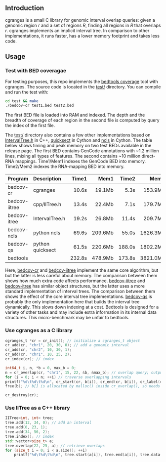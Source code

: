 ## Introduction

cgranges is a small C library for genomic interval overlap queries: given a
genomic region *r* and a set of regions *R*, finding all regions in *R* that
overlaps *r*. cgranges implements an implicit interval tree. In comparison to
other implementations, it runs faster, has a lower memory footprint and takes
less code.

## Usage

### Test with BED coveragae

For testing purposes, this repo implements the [bedtools coverage][bedcov] tool
with cgranges. The source code is located in the [test/](test) directory. You
can compile and run the test with:
```sh
cd test && make
./bedcov-cr test1.bed test2.bed
```
The first BED file is loaded into RAM and indexed. The depth and the breadth of
coverage of each region in the second file is computed by query the index of
the first file.

The [test/](test) directory also contains a few other implementations based on
[IntervalTree.h][ekg-itree] in C++, [quicksect][quicksect] in Cython and
[ncls][ncls] in Cython. The table below shows timing and peak memory on two
test BEDs available in the release page. The first BED contains GenCode
annotations with ~1.2 million lines, mixing all types of features. The second
contains ~10 million direct-RNA mappings. Time1/Mem1 indexes the GenCode BED
into memory. Time2/Mem2 indexes the RNA-mapping BED into memory.

|Program      |Description     |Time1 |Mem1    |Time2 |Mem2     |
|:------------|:---------------|-----:|-------:|-----:|--------:|
|bedcov-cr    |cgranges        |10.6s |19.1Mb  |5.3s  |153.9Mb  |
|bedcov-iitree|cpp/IITree.h    |13.4s |22.4Mb  |7.1s  |179.7Mb  |
|bedcov-itree |IntervalTree.h  |19.2s |26.8Mb  |11.4s |209.7Mb  |
|bedcov-ncls  |python ncls     |69.6s |209.6Mb |55.0s |1626.3Mb |
|bedcov-qs    |python quicksect|61.5s |220.6Mb |188.0s|1802.2Mb |
|bedtools     |                |232.8s|478.9Mb |173.8s|3821.0Mb |

Here, [bedcov-cr](test/bedcov-cr.c) and [bedcov-iitree](test/bedcov-iitree.cpp) implement the same core algorithm, but
but the latter is less careful about memory. The comparison between them shows
how much extra code affects performance. [bedcov-iitree](test/bedcov-iitree.cpp) and [bedcov-itree](test/bedcov-itree.cpp) has
similar object structures, but the latter uses a more standard implementation
of interval trees. The comparison between them shows the effect of the core
interval tree implementations. [bedcov-qs](test/bedcov-qs.py) is probably the only implementation here
that builds the interval tree dynamically. This slows down indexing at a cost.
Bedtools is designed for a variety of other tasks and may include extra
information in its internal data structures. This micro-benchmark may be unfair
to bedtools.

### Use cgranges as a C library

```c
cgranges_t *cr = cr_init(); // initialize a cgranges_t object
cr_add(cr, "chr1", 20, 30, 0); // add a genomic interval
cr_add(cr, "chr2", 10, 30, 1);
cr_add(cr, "chr1", 10, 25, 2);
cr_index(cr); // index

int64_t i, n, *b = 0, max_b = 0;
n = cr_overlap(cr, "chr1", 15, 22, &b, &max_b); // overlap query; output array b[] can be reused
for (i = 0; i < n; ++i) // traverse overlapping intervals
printf("%d\t%d\t%d\n", cr_start(cr, b[i]), cr_end(cr, b[i]), cr_label(cr, b[i]));
free(b); // b[] is allocated by malloc() inside cr_overlap(), so needs to be freed with free()

cr_destroy(cr);
```

### Use IITree as a C++ library

```cpp
IITree<int, int> tree;
tree.add(12, 34, 0); // add an interval
tree.add(0, 23, 1);
tree.add(34, 56, 2);
tree.index(); // index
std::vector<size_t> a;
tree.overlap(22, 25, a); // retrieve overlaps
for (size_t i = 0; i < a.size(); ++i)
	printf("%d\t%d\t%d\n", tree.start(a[i]), tree.end(a[i]), tree.data(a[i]));
```

[bedcov]: https://bedtools.readthedocs.io/en/latest/content/tools/coverage.html
[ekg-itree]: https://github.com/ekg/intervaltree
[quicksect]: https://github.com/brentp/quicksect
[ncls]: https://github.com/hunt-genes/ncls
